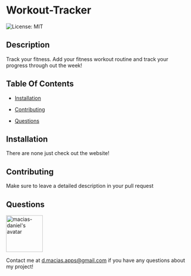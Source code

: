 # Workout-Tracker

![License: MIT](https://img.shields.io/badge/License-MIT-blue.svg)

## Description

Track your fitness. Add your fitness workout routine and track your progress through out the week!

## Table Of Contents

- [Installation](#Installation)

* [Contributing](#Contributing)

* [Questions](#Questions)

## Installation

There are none just check out the website!

## Contributing

Make sure to leave a detailed description in your pull request

## Questions

<img src= "https://avatars2.githubusercontent.com/u/59327488?v=4" alt= "macias-daniel's avatar" width="100">

Contact me at d.macias.apps@gmail.com if you have any questions about my project!
